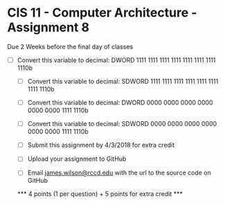 # CIS 11 - Computer Architecture - Assignment 8
Due 2 Weeks before the final day of classes

- [ ] Convert this variable to decimal: DWORD  1111 1111 1111 1111 1111 1111 1111 1110b
	- [ ] Convert this variable to decimal: SDWORD 1111 1111 1111 1111 1111 1111 1111 1110b
	- [ ] Convert this variable to decimal: DWORD  0000 0000 0000 0000 0000 0000 1111 1110b
	- [ ] Convert this variable to decimal: SDWORD 0000 0000 0000 0000 0000 0000 1111 1110b
	- [ ] Submit this assignment by 4/3/2018 for extra credit	
	
	
    - [ ] Upload your assignment to GitHub
    - [ ] Email james.wilson@rccd.edu with the url to the source code on GitHub	
	
	*** 4 points (1 per question) + 5 points for extra credit  ***
	
	
	
